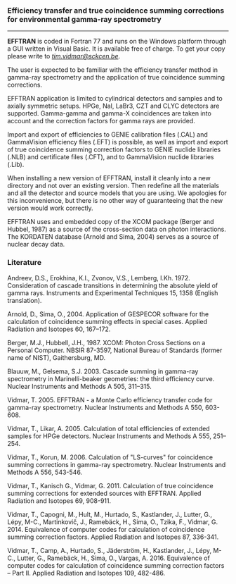 ### Efficiency transfer and true coincidence summing corrections for environmental gamma-ray spectrometry

---
**EFFTRAN** is coded in Fortran 77 and runs on the Windows platform through a GUI written in Visual Basic. It is available free of charge. To get your copy please write to *tim.vidmar@sckcen.be*. 

The user is expected to be familiar with the efficiency transfer method in gamma-ray spectrometry and the application of true coincidence summing corrections. 

EFFTRAN application is limited to cylindrical detectors and samples and to axially symmetric setups. HPGe, NaI, LaBr3, CZT and CLYC detectors are supported. Gamma-gamma and gamma-X coincidences are taken into account and the correction factors for gamma rays are provided.

Import and export of efficiencies to GENIE calibration files (.CAL) and GammaVision efficiency files (.EFT) is possible, as well as import and export of true coincidence summing correction factors to GENIE nuclide libraries (.NLB) and certificate files (.CFT), and to GammaVision nuclide libraries (.Lib).

When installing a new version of EFFTRAN, install it cleanly into a new directory and not over an existing version. Then redefine all the materials and all the detector and source models that you are using. We apologies for this inconvenience, but there is no other way of guaranteeing that the new version would work correctly.

EFFTRAN uses and embedded copy of the XCOM package (Berger and Hubbel, 1987) as a source of the cross-section data on photon interactions. The KORDATEN database (Arnold and Sima, 2004) serves as a source of nuclear decay data.

### Literature

Andreev, D.S., Erokhina, K.I., Zvonov, V.S., Lemberg, I.Kh. 1972. Consideration of cascade transitions in determining the absolute yield of gamma rays. Instruments and Experimental Techniques 15, 1358 (English translation).

Arnold, D., Sima, O., 2004. Application of GESPECOR software for the calculation of coincidence summing effects in special cases. Applied Radiation and Isotopes 60, 167–172.

Berger, M.J., Hubbell, J.H., 1987. XCOM: Photon Cross Sections on a Personal Computer. NBSIR 87-3597, National Bureau of Standards (former name of NIST), Gaithersburg, MD.

Blauuw, M., Gelsema, S.J. 2003. Cascade summing in gamma-ray spectrometry in Marinelli-beaker geometries: the third efficiency curve. Nuclear Instruments and Methods A 505, 311–315.

Vidmar, T. 2005. EFFTRAN - a Monte Carlo efficiency transfer code for gamma-ray spectrometry. Nuclear Instruments and Methods A 550, 603-608.

Vidmar, T., Likar, A. 2005. Calculation of total efficiencies of extended samples for HPGe detectors. Nuclear Instruments and Methods A 555, 251–254.

Vidmar, T., Korun, M. 2006. Calculation of "LS-curves" for coincidence summing corrections in gamma-ray spectrometry. Nuclear Instruments and Methods A 556, 543-546.

Vidmar, T., Kanisch G., Vidmar, G. 2011. Calculation of true coincidence summing corrections for extended sources with EFFTRAN. Applied Radiation and Isotopes 69, 908-911.

Vidmar, T., Capogni, M., Hult, M., Hurtado, S., Kastlander, J., Lutter, G., Lépy, M-C., Martinkovič, J., Ramebäck, H., Sima, O., Tzika, F., Vidmar, G. 2014. Equivalence of computer codes for calculation of coincidence summing correction factors. Applied Radiation and Isotopes 87, 336-341.

Vidmar, T., Camp, A., Hurtado, S., Jäderström, H., Kastlander, J., Lépy, M-C., Lutter, G., Ramebäck, H., Sima, O., Vargas, A. 2016. Equivalence of computer codes for calculation of coincidence summing correction factors – Part II. Applied Radiation and Isotopes 109, 482-486.
